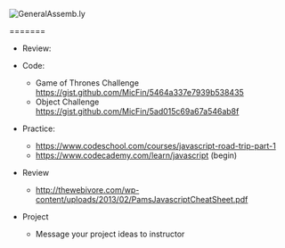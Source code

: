 ![GeneralAssemb.ly](https://github.com/generalassembly/ga-ruby-on-rails-for-devs/raw/master/images/ga.png "GeneralAssemb.ly")

 
=======

* Review: 

* Code: 
  * Game of Thrones Challenge https://gist.github.com/MicFin/5464a337e7939b538435
  * Object Challenge https://gist.github.com/MicFin/5ad015c69a67a546ab8f

* Practice:
  * https://www.codeschool.com/courses/javascript-road-trip-part-1
  * https://www.codecademy.com/learn/javascript (begin)

* Review
  * http://thewebivore.com/wp-content/uploads/2013/02/PamsJavascriptCheatSheet.pdf


* Project
  * Message your project ideas to instructor

